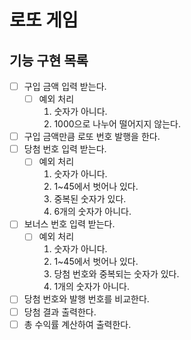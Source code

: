 # 로또 게임

## 기능 구현 목록

- [ ] 구입 금액 입력 받는다.
  - [ ] 예외 처리 
    1. 숫자가 아니다.
    2. 1000으로 나누어 떨어지지 않는다.
- [ ] 구입 금액만큼 로또 번호 발행을 한다.
- [ ] 당첨 번호 입력 받는다.
  - [ ] 예외 처리
    1. 숫자가 아니다.
    2. 1~45에서 벗어나 있다.
    3. 중복된 숫자가 있다.
    4. 6개의 숫자가 아니다.
- [ ] 보너스 번호 입력 받는다.
  - [ ] 예외 처리
    1. 숫자가 아니다.
    2. 1~45에서 벗어나 있다.
    3. 당첨 번호와 중복되는 숫자가 있다.
    4. 1개의 숫자가 아니다.
- [ ] 당첨 번호와 발행 번호를 비교한다.
- [ ] 당첨 결과 출력한다.
- [ ] 총 수익률 계산하여 출력한다.
